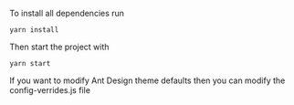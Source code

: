 To install all dependencies run

`yarn install`

Then start the project with

`yarn start`

If you want to modify Ant Design theme defaults then you can modify the config-verrides.js file
